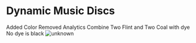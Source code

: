 # Dynamic Music Discs

Added Color
Removed Analytics
Combine Two Flint and Two Coal with dye
No dye is black
![unknown](https://user-images.githubusercontent.com/38381609/122951698-185dc480-d343-11eb-9efc-db3790eb162e.png)
